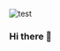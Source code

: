 ![test](https://readme-typing-svg.herokuapp.com/?font=Josefin+Sans&weight=700&size=100&duration=4000&pause=1010&center=true&random=false&width=1500&height=220&lines=Python+developer+from+Donbass)

### Hi there 👋
<!--
**cryptoproxy/cryptoproxy** is a ✨ _special_ ✨ repository because its `README.md` (this file) appears on your GitHub profile.

Here are some ideas to get you started:

- 🔭 I’m currently working on ...
- 🌱 I’m currently learning ...
- 👯 I’m looking to collaborate on ...
- 🤔 I’m looking for help with ...
- 💬 Ask me about ...
- 📫 How to reach me: ...
- 😄 Pronouns: ...
- ⚡ Fun fact: ...
-->
